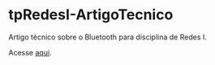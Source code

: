# tpRedesI-ArtigoTecnico
 Artigo técnico sobre o Bluetooth para disciplina de Redes I.

Acesse [aqui](https://vsspaulasouza.github.io/tpRedesI-ArtigoTecnico/).
